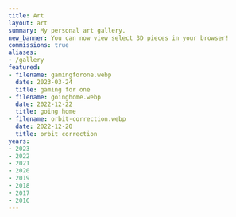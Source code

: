 ```yaml
---
title: Art
layout: art
summary: My personal art gallery.
new_banner: You can now view select 3D pieces in your browser!
commissions: true
aliases:
- /gallery
featured:
- filename: gamingforone.webp
  date: 2023-03-24
  title: gaming for one
- filename: goinghome.webp
  date: 2022-12-22
  title: going home
- filename: orbit-correction.webp
  date: 2022-12-20
  title: orbit correction
years:
- 2023
- 2022
- 2021
- 2020
- 2019
- 2018
- 2017
- 2016
---
```

